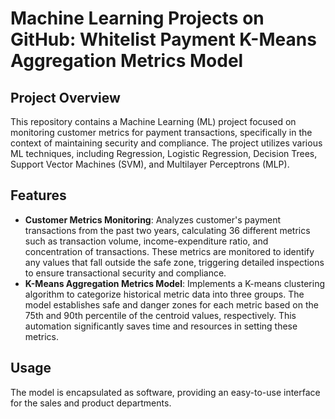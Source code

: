 
#  Machine Learning Projects on GitHub: Whitelist Payment K-Means Aggregation Metrics Model

## Project Overview

This repository contains a Machine Learning (ML) project focused on monitoring customer metrics for payment transactions, specifically in the context of maintaining security and compliance. The project utilizes various ML techniques, including Regression, Logistic Regression, Decision Trees, Support Vector Machines (SVM), and Multilayer Perceptrons (MLP).

## Features

- **Customer Metrics Monitoring**: Analyzes customer's payment transactions from the past two years, calculating 36 different metrics such as transaction volume, income-expenditure ratio, and concentration of transactions. These metrics are monitored to identify any values that fall outside the safe zone, triggering detailed inspections to ensure transactional security and compliance.
- **K-Means Aggregation Metrics Model**: Implements a K-means clustering algorithm to categorize historical metric data into three groups. The model establishes safe and danger zones for each metric based on the 75th and 90th percentile of the centroid values, respectively. This automation significantly saves time and resources in setting these metrics.

## Usage

The model is encapsulated as software, providing an easy-to-use interface for the sales and product departments.

